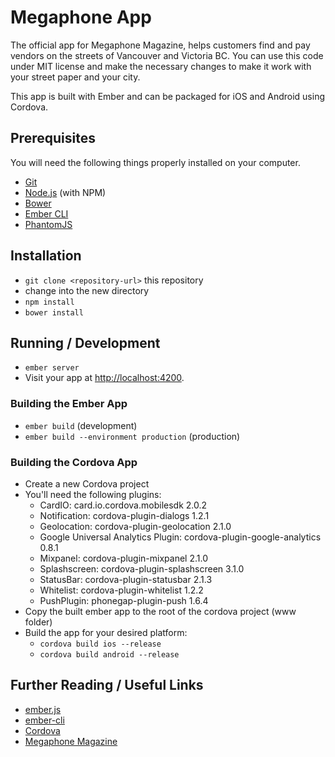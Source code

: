 # Megaphone App

The official app for Megaphone Magazine, helps customers find and pay vendors on the streets of Vancouver and Victoria BC. You can use this code under MIT license and make the necessary changes to make it work with your street paper and your city.

This app is built with Ember and can be packaged for iOS and Android using Cordova.

## Prerequisites

You will need the following things properly installed on your computer.

* [Git](http://git-scm.com/)
* [Node.js](http://nodejs.org/) (with NPM)
* [Bower](http://bower.io/)
* [Ember CLI](http://www.ember-cli.com/)
* [PhantomJS](http://phantomjs.org/)

## Installation

* `git clone <repository-url>` this repository
* change into the new directory
* `npm install`
* `bower install`

## Running / Development

* `ember server`
* Visit your app at [http://localhost:4200](http://localhost:4200).

### Building the Ember App

* `ember build` (development)
* `ember build --environment production` (production)

### Building the Cordova App

* Create a new Cordova project
* You'll need the following plugins:
  * CardIO: card.io.cordova.mobilesdk 2.0.2 
  * Notification: cordova-plugin-dialogs 1.2.1
  * Geolocation: cordova-plugin-geolocation 2.1.0
  * Google Universal Analytics Plugin: cordova-plugin-google-analytics 0.8.1
  * Mixpanel: cordova-plugin-mixpanel 2.1.0
  * Splashscreen: cordova-plugin-splashscreen 3.1.0
  * StatusBar: cordova-plugin-statusbar 2.1.3
  * Whitelist: cordova-plugin-whitelist 1.2.2
  * PushPlugin: phonegap-plugin-push 1.6.4
* Copy the built ember app to the root of the cordova project (www folder)
* Build the app for your desired platform:
  * `cordova build ios --release`
  * `cordova build android --release`

## Further Reading / Useful Links

* [ember.js](http://emberjs.com/)
* [ember-cli](http://www.ember-cli.com/)
* [Cordova](https://cordova.apache.org/)
* [Megaphone Magazine](http://www.megaphonemagazine.com/)

